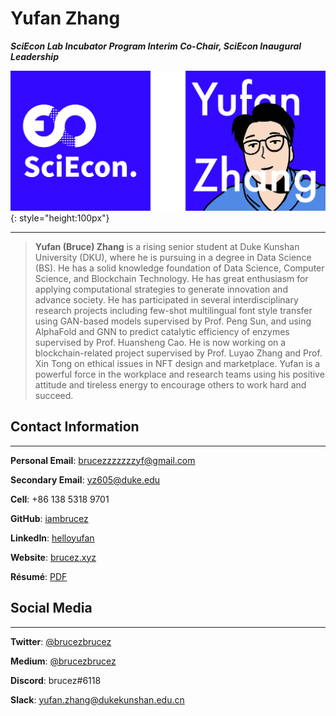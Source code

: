 # **Yufan Zhang**

<!-- ![SCIECON](./img/sciecon.png){: style="height:100px"} -->

***SciEcon Lab Incubator Program Interim Co-Chair, SciEcon Inaugural Leadership***

![YUFAN](./assets/logos_1.png){: style="height:100px"}

---

<!-- ![HEADSHOT](./assets/img/headshot_yufan.jpg){: style="height:200px"} -->

> **Yufan (Bruce) Zhang** is a rising senior student at Duke Kunshan University (DKU), where he is pursuing in a degree in Data Science (BS). He has a solid knowledge foundation of Data Science, Computer Science, and Blockchain Technology. 
He has great enthusiasm for applying computational strategies to generate innovation and advance society. He has participated in several interdisciplinary research projects including few-shot multilingual font style transfer using GAN-based models supervised by Prof. Peng Sun, and using AlphaFold and GNN to predict catalytic efficiency of enzymes supervised by Prof. Huansheng Cao. 
He is now working on a blockchain-related project supervised by Prof. Luyao Zhang and Prof. Xin Tong on ethical issues in NFT design and marketplace. Yufan is a powerful force in the workplace and research teams using his positive attitude and tireless energy to encourage others to work hard and succeed.

## Contact Information

---

**Personal Email**: brucezzzzzzzyf@gmail.com

**Secondary Email**: yz605@duke.edu

**Cell**: +86 138 5318 9701

**GitHub**: [iambrucez](https://github.com/iambrucez)

**LinkedIn**: [helloyufan](https://www.linkedin.com/in/helloyufan/)

**Website**: [brucez.xyz](https://brucez.xyz/)

**Résumé**: [PDF](https://drive.google.com/file/d/1lQvmA-HfZwiKTYovEprYD5M1Bn6AyP1-/view?usp=sharing)

## Social Media

---

**Twitter**: [@brucezbrucez](https://twitter.com/brucezbrucez)

**Medium**: [@brucezbrucez](https://medium.com/@brucezbrucez)

**Discord**: brucez#6118

**Slack**: yufan.zhang@dukekunshan.edu.cn
